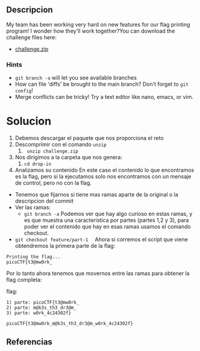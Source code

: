 ## Descripcion
My team has been working very hard on new features for our flag printing program! I wonder how they'll work together?You can download the challenge files here:

- [challenge.zip](https://artifacts.picoctf.net/c_titan/71/challenge.zip)

### Hints
- `git branch -a` will let you see available branches
- How can file 'diffs' be brought to the main branch? Don't forget to `git config`!
- Merge conflicts can be tricky! Try a text editor like nano, emacs, or vim.

# Solucion

1. Debemos descargar el paquete que nos proporciona el reto
2. Descomprimir con el comando `unzip`
	1. ` unzip challenge.zip`
3. Nos dirigimos a la carpeta que nos genera:
	1. `cd drop-in`
4. Analizamos su contenido
En este caso el contenido lo que encontramos es la flag, pero si la ejecutamos solo nos encontramos con un mensaje de control, pero no con la flag. 

- Tenemos que fijarnos si tiene mas ramas aparte de la original o la descripcion del commit
-  Ver las ramas:
	- ` git branch -a ` 
Podemos ver que hay algo curioso en estas ramas, y es que muestra una caracteristica por partes (partes 1,2 y 3), para poder ver el contenido que hay en esas ramas usamos el comando checkout.
- `git checkout feature/part-1  `
Ahora si corremos el script que viene obtendremos la primera parte de la flag:
```
Printing the flag...
picoCTF{t3@mw0rk_ 
```

Por lo tanto ahora tenemos que movernos entre las ramas para obtener la flag completa:

flag:
```
1) parte: picoCTF{t3@mw0rk_ 
2) parte: m@k3s_th3_dr3@m_   
3) parte: w0rk_4c24302f}

picoCTF{t3@mw0rk_m@k3s_th3_dr3@m_w0rk_4c24302f}

```

## Referencias
